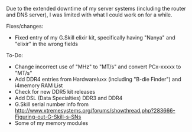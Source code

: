 Due to the extended downtime of my server systems (including the router and DNS server), I was limited with what I could work on for a while. 

Fixes/changes:

- Fixed entry of my G.Skill elixir kit, specifically having "Nanya" and "elixir" in the wrong fields


To-Do:

- Change incorrect use of "MHz" to "MT/s" and convert PCx-xxxxx to "MT/s"
- Add DDR4 entries from Hardwareluxx (including "B-die Finder") and i4memory RAM List
- Check for new DDR5 kit releases
- Add DSL (Data Specialties) DDR3 and DDR4
- G.Skill serial number info from http://www.xtremesystems.org/forums/showthread.php?283666-Figuring-out-G-Skill-s-SNs
- Some of my memory modules

